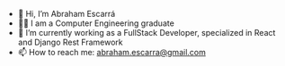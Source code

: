 - 👋 Hi, I’m Abraham Escarrá
- 👨‍🎓 I am a Computer Engineering graduate
- 🌱 I’m currently working as a FullStack Developer, specialized in React and Django Rest Framework
- 📫 How to reach me: abraham.escarra@gmail.com

<!---
abrahamescarra/abrahamescarra is a ✨ special ✨ repository because its `README.md` (this file) appears on your GitHub profile.
You can click the Preview link to take a look at your changes.
--->
